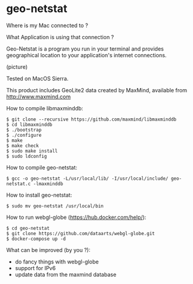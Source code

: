 # geo-netstat

Where is my Mac connected to ?

What Application is using that connection ?


Geo-Netstat is a program you run in your terminal and provides geographical location to your application's internet connections.



(picture)

Tested on MacOS Sierra.

This product includes GeoLite2 data created by MaxMind, available from
http://www.maxmind.com


How to compile libmaxminddb:
```
$ git clone --recursive https://github.com/maxmind/libmaxminddb
$ cd libmaxminddb
$ ./bootstrap
$ ./configure
$ make
$ make check
$ sudo make install
$ sudo ldconfig
```

How to compile geo-netstat:
```
$ gcc -o geo-netstat -L/usr/local/lib/ -I/usr/local/include/ geo-netstat.c -lmaxminddb
```

How to install geo-netstat:
```
$ sudo mv geo-netstat /usr/local/bin
```

How to run webgl-globe (https://hub.docker.com/help/):
```
$ cd geo-netstat
$ git clone https://github.com/dataarts/webgl-globe.git
$ docker-compose up -d
```

What can be improved (by you ?):

  - do fancy things with webgl-globe
  - support for IPv6
  - update data from the maxmind database
